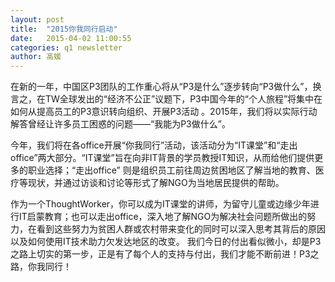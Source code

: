```yaml
---
layout: post
title:  "2015你我同行启动"
date:   2015-04-02 11:00:55
categories: q1 newsletter
author: 高媛
---
```

在新的一年，中国区P3团队的工作重心将从“P3是什么”逐步转向“P3做什么”，换言之，在TW全球发出的“经济不公正”议题下，P3中国今年的“个人旅程”将集中在如何从提高员工的P3意识转向组织、开展P3活动 。2015年，我们将以实际行动解答曾经让许多员工困惑的问题——“我能为P3做什么”。

今年，我们将在各office开展“你我同行”活动，该活动分为“IT课堂”和“走出office”两大部分。“IT课堂”旨在向非IT背景的学员教授IT知识，从而给他们提供更多的职业选择；“走出office” 则是组织员工前往周边贫困地区了解当地的教育、医疗等现状，并通过访谈和讨论等形式了解NGO为当地居民提供的帮助。

作为一个ThoughtWorker，你可以成为IT课堂的讲师，为留守儿童或边缘少年进行IT启蒙教育；也可以走出office，深入地了解NGO为解决社会问题所做出的努力，在看到这些努力为贫困人群或农村带来变化的同时可以深入思考其背后的原因以及如何使用IT技术助力欠发达地区的改变。
我们今日的付出看似微小，却是P3之路上切实的第一步，正是有了每个人的支持与付出，我们才能不断前进！P3之路，你我同行！
